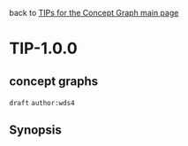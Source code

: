 back to [TIPs for the Concept Graph main page](https://github.com/wds4/tapestry-protocol/blob/main/tips/concept-graph/README.md)

TIP-1.0.0
=====
concept graphs
---

`draft` `author:wds4`

## Synopsis
